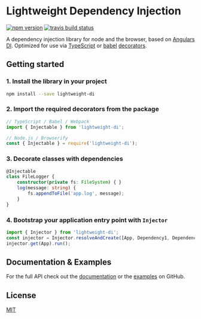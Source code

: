 # Lightweight Dependency Injection

[![npm version](https://badge.fury.io/js/lightweight-di.svg)](https://badge.fury.io/js/lightweight-di)
[![travis build status](https://travis-ci.org/leonadler/lightweight-di.svg)](https://travis-ci.org/leonadler/lightweight-di/)

A dependency injection library for node and the browser, based on [Angulars DI](https://angular.io/guide/architecture#dependency-injection).
Optimized for use via [TypeScript](https://github.com/Microsoft/TypeScript#readme) or [babel](https://github.com/babel/babel#readme) [decorators](https://babeljs.io/docs/plugins/transform-decorators/).


## Getting started

### 1. Install the library in your project

```sh
npm install --save lightweight-di
```

### 2. Import the required decorators from the package

```typescript
// TypeScript / Babel / Webpack
import { Injectable } from 'lightweight-di';

// Node.js / Browserify
const { Injectable } = require('lightweight-di');
```

### 3. Decorate classes with dependencies

```typescript
@Injectable
class FileLogger {
    constructor(private fs: FileSystem) { }
    log(message: string) {
        fs.appendToFile('app.log', message);
    }
}
```

### 4. Bootstrap your application entry point with `Injector`

```typescript
import { Injector } from 'lightweight-di';
const injector = Injector.resolveAndCreate([App, Dependency1, Dependency2]);
injector.get(App).run();
```

## Documentation & Examples

For the full API check out the [documentation](https://github.com/leonadler/lightweight-di/blob/master/docs/api.md)
or the [examples](https://github.com/leonadler/lightweight-di/blob/master/docs/examples) on GitHub.


## License

[MIT](https://github.com/leonadler/lightweight-di/blob/master/LICENSE)
